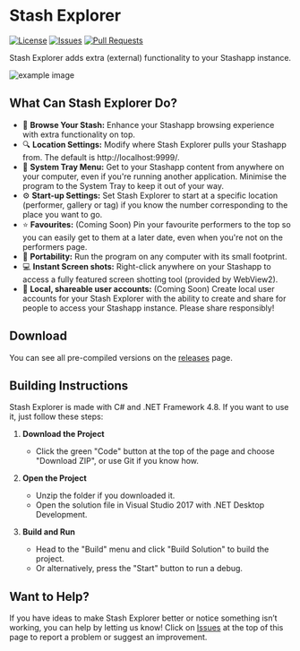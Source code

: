 # Stash Explorer

[![License](https://img.shields.io/github/license/windowslogic/Stash-Explorer)](LICENSE)
[![Issues](https://img.shields.io/github/issues/windowslogic/Stash-Explorer)](https://github.com/windowslogic/Stash-Explorer/issues)
[![Pull Requests](https://img.shields.io/github/issues-pr/windowslogic/Stash-Explorer)](https://github.com/windowslogic/Stash-Explorer/pulls)

Stash Explorer adds extra (external) functionality to your Stashapp instance.

![example image](https://cdn.windowslogic.co.uk/img/an39517o.png)

## What Can Stash Explorer Do?

- 📁 **Browse Your Stash:** Enhance your Stashapp browsing experience with extra functionality on top.
- 🔍 **Location Settings:** Modify where Stash Explorer pulls your Stashapp from. The default is http://localhost:9999/.
- 📝 **System Tray Menu:** Get to your Stashapp content from anywhere on your computer, even if you're running another application. Minimise the program to the System Tray to keep it out of your way.
- ⚙️ **Start-up Settings:** Set Stash Explorer to start at a specific location (performer, gallery or tag) if you know the number corresponding to the place you want to go.
- ⭐ **Favourites:** (Coming Soon) Pin your favourite performers to the top so you can easily get to them at a later date, even when you're not on the performers page.
- 💼 **Portability:** Run the program on any computer with its small footprint.
- 💻 **Instant Screen shots:** Right-click anywhere on your Stashapp to access a fully featured screen shotting tool (provided by WebView2).
- 🔐 **Local, shareable user accounts:** (Coming Soon) Create local user accounts for your Stash Explorer with the ability to create and share for people to access your Stashapp instance. Please share responsibly!

## Download

You can see all pre-compiled versions on the [releases](https://github.com/windowslogic/Stash-Explorer/releases) page.

## Building Instructions

Stash Explorer is made with C# and .NET Framework 4.8. If you want to use it, just follow these steps:

1. **Download the Project**
   - Click the green "Code" button at the top of the page and choose "Download ZIP", or use Git if you know how.

2. **Open the Project**
   - Unzip the folder if you downloaded it.
   - Open the solution file in Visual Studio 2017 with .NET Desktop Development.

3. **Build and Run**
   - Head to the "Build" menu and click "Build Solution" to build the project.
   - Or alternatively, press the "Start" button to run a debug.

## Want to Help?

If you have ideas to make Stash Explorer better or notice something isn’t working, you can help by letting us know! Click on [Issues](https://github.com/windowslogic/Stash-Explorer/issues) at the top of this page to report a problem or suggest an improvement.
